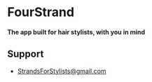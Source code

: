 # FourStrand

#### The app built for hair stylists, with you in mind

## Support
- StrandsForStylists@gmail.com
